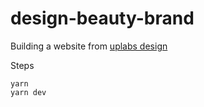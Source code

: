 # design-beauty-brand
Building a website from [uplabs design](https://www.uplabs.com/posts/beauty-products-website-design) 

Steps 
```
yarn
yarn dev
```
